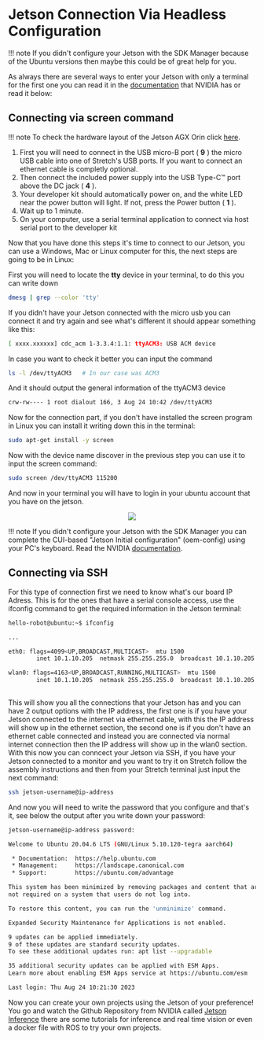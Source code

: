 # Jetson Connection Via Headless Configuration
!!! note
    If you didn't configure your Jetson with the SDK Manager because of the Ubuntu versions then maybe this could be of great help for you.

As always there are several ways to enter your Jetson with only a terminal for the first one you can read it in the [documentation](https://developer.nvidia.com/embedded/learn/get-started-jetson-agx-orin-devkit) that NVIDIA has or read it below:

## Connecting via screen command
!!! note
    To check the hardware layout of the Jetson AGX Orin click [here](https://developer.nvidia.com/embedded/learn/jetson-agx-orin-devkit-user-guide/developer_kit_layout.html).
1. First you will need to connect in the USB micro-B port ( **9** ) the micro USB cable into one of Stretch's USB ports. If you want to connect an ethernet cable is completly optional.
2. Then connect the included power supply into the USB Type-C™ port above the DC jack ( **4** ).
3. Your developer kit should automatically power on, and the white LED near the power button will light. If not, press the Power button ( **1** ).
4. Wait up to 1 minute.
5. On your computer, use a serial terminal application to connect via host serial port to the developer kit

Now that you have done this steps it's time to connect to our Jetson, you can use a Windows, Mac or Linux computer for this, the next steps are going to be in Linux:

First you will need to locate the **tty** device in your terminal, to do this you can write down

```{.bash .shell-prompt}
dmesg | grep --color 'tty'
```

If you didn't have your Jetson connected with the micro usb you can connect it and try again and see what's different it should appear something like this:
```{.bash .shell-prompt}
[ xxxx.xxxxxx] cdc_acm 1-3.3.4:1.1: ttyACM3: USB ACM device
```

In case you want to check it better you can input the command
```{.bash .shell-prompt}
ls -l /dev/ttyACM3   # In our case was ACM3
```

And it should output the general information of the ttyACM3 device
```{.bash .shell-prompt}
crw-rw---- 1 root dialout 166, 3 Aug 24 10:42 /dev/ttyACM3
```

Now for the connection part, if you don't have installed the screen program in Linux you can install it writing down this in the terminal:
```{.bash .shell-prompt}
sudo apt-get install -y screen
```

Now with the device name discover in the previous step you can use it to input the screen command:
```{.bash .shell-prompt}
sudo screen /dev/ttyACM3 115200
```
And now in your terminal you will have to login in your ubuntu account that you have on the jetson.

<p align="center">
  <img src="https://github.com/hello-robot/stretch_tool_share/assets/141784078/21aaee55-eae1-48b4-9525-691c78f3a88b"/>
</p>

!!! note
    If you didn't configure your Jetson with the SDK Manager you can complete the CUI-based "Jetson Initial configuration" (oem-config) using your PC's keyboard. Read the NVIDIA [documentation](https://developer.nvidia.com/embedded/learn/get-started-jetson-agx-orin-devkit).

## Connecting via SSH
For this type of connection first we need to know what's our board IP Adress. This is for the ones that have a serial console access, use the ifconfig command to get the required information in the Jetson terminal: 
```{.bash .shell-prompt}
hello-robot@ubuntu:~$ ifconfig

...

eth0: flags=4099<UP,BROADCAST,MULTICAST>  mtu 1500
    	inet 10.1.10.205  netmask 255.255.255.0  broadcast 10.1.10.205

wlan0: flags=4163<UP,BROADCAST,RUNNING,MULTICAST>  mtu 1500
    	inet 10.1.10.205  netmask 255.255.255.0  broadcast 10.1.10.205
    	
```
This will show you all the connections that your Jetson has and you can have 2 output options with the IP address, the first one is if you have your Jetson connected to the internet via ethernet cable, with this the IP address will show up in the ethernet section, the second one is if you don't have an ethernet cable connected and instead you are connected via normal internet connection then the IP address will show up in the wlan0 section. With this now you can conncect your Jetson via SSH, if you have your Jetson connected to a monitor and you want to try it on Stretch follow the assembly instructions and then from your Stretch terminal just input the next command:
```{.bash .shell-prompt}
ssh jetson-username@ip-address
```
And now you will need to write the password that you configure and that's it, see below the output after you write down your password:
```{.bash .shell-prompt}
jetson-username@ip-address password:

Welcome to Ubuntu 20.04.6 LTS (GNU/Linux 5.10.120-tegra aarch64)

 * Documentation:  https://help.ubuntu.com
 * Management:     https://landscape.canonical.com
 * Support:        https://ubuntu.com/advantage

This system has been minimized by removing packages and content that are
not required on a system that users do not log into.

To restore this content, you can run the 'unminimize' command.

Expanded Security Maintenance for Applications is not enabled.

9 updates can be applied immediately.
9 of these updates are standard security updates.
To see these additional updates run: apt list --upgradable

35 additional security updates can be applied with ESM Apps.
Learn more about enabling ESM Apps service at https://ubuntu.com/esm

Last login: Thu Aug 24 10:21:30 2023
```
Now you can create your own projects using the Jetson of your preference! You go and watch the Github Repository from NVIDIA called [Jetson Inference](https://github.com/dusty-nv/jetson-inference/tree/master) there are some tutorials for inference and real time vision or even a docker file with ROS to try your own projects.
